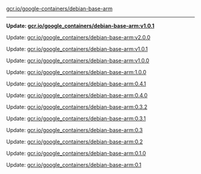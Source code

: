 [gcr.io/google-containers/debian-base-arm](https://hub.docker.com/r/cruse/debian-base-arm/tags/) 

----
**Update: [gcr.io/google_containers/debian-base-arm:v1.0.1](https://hub.docker.com/r/cruse/debian-base-arm/tags/)**

Update: [gcr.io/google_containers/debian-base-arm:v2.0.0](https://hub.docker.com/r/cruse/debian-base-arm/tags/)

Update: [gcr.io/google_containers/debian-base-arm:v1.0.1](https://hub.docker.com/r/cruse/debian-base-arm/tags/)

Update: [gcr.io/google_containers/debian-base-arm:v1.0.0](https://hub.docker.com/r/cruse/debian-base-arm/tags/)

Update: [gcr.io/google_containers/debian-base-arm:1.0.0](https://hub.docker.com/r/cruse/debian-base-arm/tags/)

Update: [gcr.io/google_containers/debian-base-arm:0.4.1](https://hub.docker.com/r/cruse/debian-base-arm/tags/)

Update: [gcr.io/google_containers/debian-base-arm:0.4.0](https://hub.docker.com/r/cruse/debian-base-arm/tags/)

Update: [gcr.io/google_containers/debian-base-arm:0.3.2](https://hub.docker.com/r/cruse/debian-base-arm/tags/)

Update: [gcr.io/google_containers/debian-base-arm:0.3.1](https://hub.docker.com/r/cruse/debian-base-arm/tags/)

Update: [gcr.io/google_containers/debian-base-arm:0.3](https://hub.docker.com/r/cruse/debian-base-arm/tags/)

Update: [gcr.io/google_containers/debian-base-arm:0.2](https://hub.docker.com/r/cruse/debian-base-arm/tags/)

Update: [gcr.io/google_containers/debian-base-arm:0.1.0](https://hub.docker.com/r/cruse/debian-base-arm/tags/)

Update: [gcr.io/google_containers/debian-base-arm:0.1](https://hub.docker.com/r/cruse/debian-base-arm/tags/)

